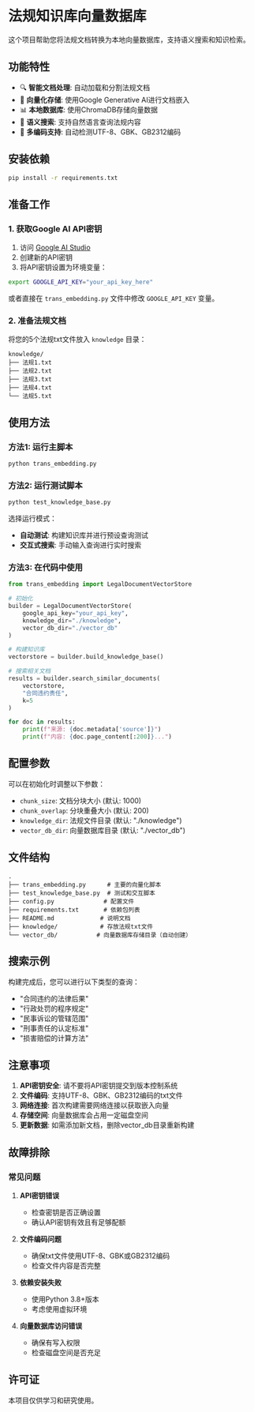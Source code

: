 # 法规知识库向量数据库

这个项目帮助您将法规文档转换为本地向量数据库，支持语义搜索和知识检索。

## 功能特性

- 🔍 **智能文档处理**: 自动加载和分割法规文档
- 🧠 **向量化存储**: 使用Google Generative AI进行文档嵌入
- 📊 **本地数据库**: 使用ChromaDB存储向量数据
- 🔎 **语义搜索**: 支持自然语言查询法规内容
- 📝 **多编码支持**: 自动检测UTF-8、GBK、GB2312编码

## 安装依赖

```bash
pip install -r requirements.txt
```

## 准备工作

### 1. 获取Google AI API密钥

1. 访问 [Google AI Studio](https://makersuite.google.com/app/apikey)
2. 创建新的API密钥
3. 将API密钥设置为环境变量：

```bash
export GOOGLE_API_KEY="your_api_key_here"
```

或者直接在 `trans_embedding.py` 文件中修改 `GOOGLE_API_KEY` 变量。

### 2. 准备法规文档

将您的5个法规txt文件放入 `knowledge` 目录：

```
knowledge/
├── 法规1.txt
├── 法规2.txt
├── 法规3.txt
├── 法规4.txt
└── 法规5.txt
```

## 使用方法

### 方法1: 运行主脚本

```bash
python trans_embedding.py
```

### 方法2: 运行测试脚本

```bash
python test_knowledge_base.py
```

选择运行模式：
- **自动测试**: 构建知识库并进行预设查询测试
- **交互式搜索**: 手动输入查询进行实时搜索

### 方法3: 在代码中使用

```python
from trans_embedding import LegalDocumentVectorStore

# 初始化
builder = LegalDocumentVectorStore(
    google_api_key="your_api_key",
    knowledge_dir="./knowledge",
    vector_db_dir="./vector_db"
)

# 构建知识库
vectorstore = builder.build_knowledge_base()

# 搜索相关文档
results = builder.search_similar_documents(
    vectorstore, 
    "合同违约责任", 
    k=5
)

for doc in results:
    print(f"来源: {doc.metadata['source']}")
    print(f"内容: {doc.page_content[:200]}...")
```

## 配置参数

可以在初始化时调整以下参数：

- `chunk_size`: 文档分块大小 (默认: 1000)
- `chunk_overlap`: 分块重叠大小 (默认: 200)
- `knowledge_dir`: 法规文件目录 (默认: "./knowledge")
- `vector_db_dir`: 向量数据库目录 (默认: "./vector_db")

## 文件结构

```
.
├── trans_embedding.py      # 主要的向量化脚本
├── test_knowledge_base.py  # 测试和交互脚本
├── config.py              # 配置文件
├── requirements.txt       # 依赖包列表
├── README.md             # 说明文档
├── knowledge/            # 存放法规txt文件
└── vector_db/           # 向量数据库存储目录（自动创建）
```

## 搜索示例

构建完成后，您可以进行以下类型的查询：

- "合同违约的法律后果"
- "行政处罚的程序规定"
- "民事诉讼的管辖范围"
- "刑事责任的认定标准"
- "损害赔偿的计算方法"

## 注意事项

1. **API密钥安全**: 请不要将API密钥提交到版本控制系统
2. **文件编码**: 支持UTF-8、GBK、GB2312编码的txt文件
3. **网络连接**: 首次构建需要网络连接以获取嵌入向量
4. **存储空间**: 向量数据库会占用一定磁盘空间
5. **更新数据**: 如需添加新文档，删除vector_db目录重新构建

## 故障排除

### 常见问题

1. **API密钥错误**
   - 检查密钥是否正确设置
   - 确认API密钥有效且有足够配额

2. **文件编码问题**
   - 确保txt文件使用UTF-8、GBK或GB2312编码
   - 检查文件内容是否完整

3. **依赖安装失败**
   - 使用Python 3.8+版本
   - 考虑使用虚拟环境

4. **向量数据库访问错误**
   - 确保有写入权限
   - 检查磁盘空间是否充足

## 许可证

本项目仅供学习和研究使用。
